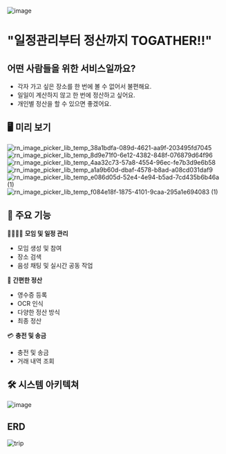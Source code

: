 ![image](https://github.com/user-attachments/assets/8a04f591-07a0-4798-b8cc-07fcd7358fdf)
# "일정관리부터 정산까지 TOGATHER!!"

## 어떤 사람들을 위한 서비스일까요?
- 각자 가고 싶은 장소를 한 번에 볼 수 없어서 불편해요.
- 일일이 계산하지 않고 한 번에 정산하고 싶어요.
- 개인별 정산을 할 수 있으면 좋겠어요.

## 🖥️ 미리 보기
![rn_image_picker_lib_temp_38a1bdfa-089d-4621-aa9f-203495fd7045](https://github.com/user-attachments/assets/0eaed008-68a2-4e34-a755-16bd50d3ee54)
![rn_image_picker_lib_temp_8d9e71f0-6e12-4382-848f-076879d64f96](https://github.com/user-attachments/assets/38562048-f8fd-4521-9713-c4188a6bd78f)
![rn_image_picker_lib_temp_4aa32c73-57a8-4554-96ec-fe7b3d9e6b58](https://github.com/user-attachments/assets/ea16c06a-22a5-4199-b3fb-595a185c5290)
![rn_image_picker_lib_temp_a1a9b60d-dbaf-4578-b8ad-a08cd031daf9](https://github.com/user-attachments/assets/2965a6f7-4ece-4b73-b37b-f46e4eda8349)
![rn_image_picker_lib_temp_e086d05d-52e4-4e94-b5ad-7cd435b6b46a (1)](https://github.com/user-attachments/assets/cb00f31f-9689-4f52-a7d4-c2c704e969e6)
![rn_image_picker_lib_temp_f084e18f-1875-4101-9caa-295a1e694083 (1)](https://github.com/user-attachments/assets/894d2f69-2554-4b08-8473-ae05e7dad768)

## 👊 주요 기능
👨‍👩‍👧‍👦 **모임 및 일정 관리**
- 모임 생성 및 참여
- 장소 검색
- 음성 채팅 및 실시간 공동 작업

💸 **간편한 정산**
- 영수증 등록
- OCR 인식
- 다양한 정산 방식
- 최종 정산

💳 **충전 및 송금**
- 충전 및 송금
- 거래 내역 조회

## 🛠️ 시스템 아키텍쳐
![image](https://github.com/user-attachments/assets/5e5b3140-f31f-4d7e-9b2d-30a42fc41b5a)

## ERD
![trip](https://github.com/user-attachments/assets/b552929b-de55-45ba-aa28-2ed37e483fa5)
